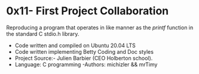 # 0x11- First Project Collaboration

Reproducing a program that operates in like manner as the *_printf_* function in the standard C stdio.h library.

- Code written and compiled on Ubuntu 20.04 LTS
- Code written implementing Betty Coding and Doc styles
- Project Source:- Julien Barbier (CEO Holberton school).
- Language: C programming
-Authors: michizler && mrTimy
